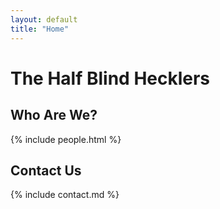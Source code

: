 ```yaml
---
layout: default
title: "Home"
---
```

<h1 class="title">The Half Blind Hecklers</h1>
<div class="main">
<h2>Who Are We?</h2>
{% include people.html %}
<h2>Contact Us</h2>
{% include contact.md %}
</div>
